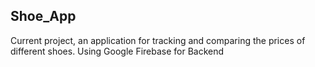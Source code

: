
## Shoe_App

Current project, an application for tracking and comparing the prices of different shoes. Using Google Firebase for Backend
